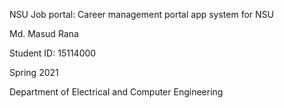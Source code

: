 NSU Job portal: Career management portal app system for NSU

Md. Masud Rana

Student ID: 15114000

Spring 2021

Department of Electrical and Computer Engineering
